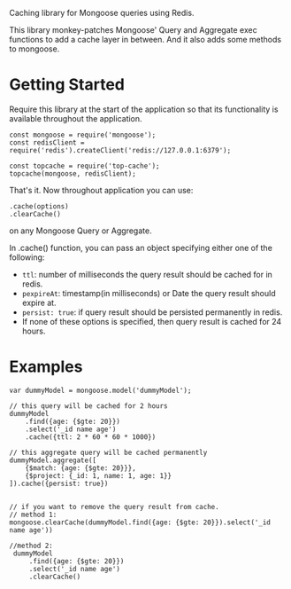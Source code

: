 Caching library for Mongoose queries using Redis.

This library monkey-patches Mongoose' Query and Aggregate exec functions to add a cache layer in between. And it also adds some methods to mongoose.

# Getting Started

Require this library at the start of the application so that its functionality is available throughout the application.
```$xslt
const mongoose = require('mongoose');
const redisClient = require('redis').createClient('redis://127.0.0.1:6379');

const topcache = require('top-cache');
topcache(mongoose, redisClient);
```  

That's it. Now throughout application you can use:
```$xslt
.cache(options)
.clearCache()
``` 
on any Mongoose Query or Aggregate.

In .cache() function, you can pass an object specifying either one of the following:

- `ttl`: number of milliseconds the query result should be cached for in redis.
- `pexpireAt`: timestamp(in milliseconds) or Date the query result should expire at.
- `persist: true`: if query result should be persisted permanently in redis.
- If none of these options is specified, then query result is cached for 24 hours.

# Examples

```$xslt
var dummyModel = mongoose.model('dummyModel');

// this query will be cached for 2 hours
dummyModel
    .find({age: {$gte: 20}})
    .select('_id name age')
    .cache({ttl: 2 * 60 * 60 * 1000})

// this aggregate query will be cached permanently
dummyModel.aggregate([
    {$match: {age: {$gte: 20}}},
    {$project: {_id: 1, name: 1, age: 1}}
]).cache({persist: true})


// if you want to remove the query result from cache.
// method 1:
mongoose.clearCache(dummyModel.find({age: {$gte: 20}}).select('_id name age'))

//method 2:
 dummyModel
     .find({age: {$gte: 20}})
     .select('_id name age')
     .clearCache()

```